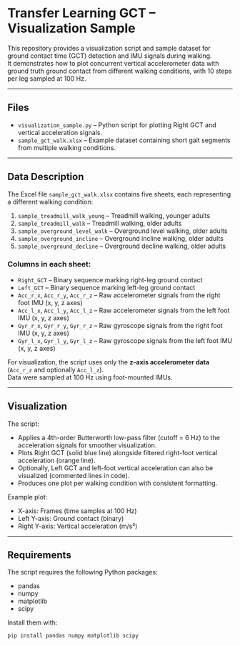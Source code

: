 # Transfer Learning GCT – Visualization Sample

This repository provides a visualization script and sample dataset for ground contact time (GCT) detection and IMU signals during walking.  
It demonstrates how to plot concurrent vertical accelerometer data with ground truth ground contact from different walking conditions, with 10 steps per leg sampled at 100 Hz.

---

## Files
- `visualization_sample.py` – Python script for plotting Right GCT and vertical acceleration signals.
- `sample_gct_walk.xlsx` – Example dataset containing short gait segments from multiple walking conditions.

---

## Data Description

The Excel file `sample_gct_walk.xlsx` contains five sheets, each representing a different walking condition:

1. `sample_treadmill_walk_young` – Treadmill walking, younger adults  
2. `sample_treadmill_walk` – Treadmill walking, older adults  
3. `sample_overground_level_walk` – Overground level walking, older adults  
4. `sample_overground_incline` – Overground incline walking, older adults  
5. `sample_overground_decline` – Overground decline walking, older adults  

### Columns in each sheet:
- `Right_GCT` – Binary sequence marking right-leg ground contact  
- `Left_GCT` – Binary sequence marking left-leg ground contact  
- `Acc_r_x`, `Acc_r_y`, `Acc_r_z` – Raw accelerometer signals from the right foot IMU (x, y, z axes)  
- `Acc_l_x`, `Acc_l_y`, `Acc_l_z` – Raw accelerometer signals from the left foot IMU (x, y, z axes)  
- `Gyr_r_x`, `Gyr_r_y`, `Gyr_r_z` – Raw gyroscope signals from the right foot IMU (x, y, z axes)  
- `Gyr_l_x`, `Gyr_l_y`, `Gyr_l_z` – Raw gyroscope signals from the left foot IMU (x, y, z axes)  

For visualization, the script uses only the **z-axis accelerometer data** (`Acc_r_z` and optionally `Acc_l_z`).  
Data were sampled at 100 Hz using foot-mounted IMUs.

---

## Visualization

The script:
- Applies a 4th-order Butterworth low-pass filter (cutoff = 6 Hz) to the acceleration signals for smoother visualization.  
- Plots Right GCT (solid blue line) alongside filtered right-foot vertical acceleration (orange line).  
- Optionally, Left GCT and left-foot vertical acceleration can also be visualized (commented lines in code).  
- Produces one plot per walking condition with consistent formatting.

Example plot:
- X-axis: Frames (time samples at 100 Hz)  
- Left Y-axis: Ground contact (binary)  
- Right Y-axis: Vertical acceleration (m/s²)  

---

## Requirements

The script requires the following Python packages:
- pandas
- numpy
- matplotlib
- scipy

Install them with:

```bash
pip install pandas numpy matplotlib scipy
